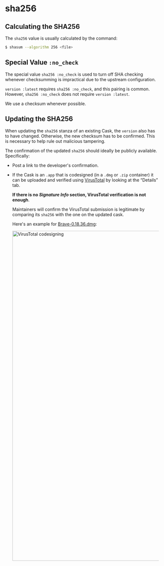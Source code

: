 # sha256

## Calculating the SHA256

The `sha256` value is usually calculated by the command:

```bash
$ shasum --algorithm 256 <file>
```

## Special Value `:no_check`

The special value `sha256 :no_check` is used to turn off SHA checking whenever checksumming is impractical due to the upstream configuration.

`version :latest` requires `sha256 :no_check`, and this pairing is common. However, `sha256 :no_check` does not require `version :latest`.

We use a checksum whenever possible.

## Updating the SHA256

When updating the `sha256` stanza of an existing Cask, the `version` also has to have changed. Otherwise, the new checksum has to be confirmed. This is necessary to help rule out malicious tampering.

The confirmation of the updated `sha256` should ideally be publicly available. Specifically:

- Post a link to the developer's confirmation.

- If the Cask is an `.app` that is codesigned (in a `.dmg` or `.zip` container) it can be uploaded and verified using [VirusTotal](https://www.virustotal.com/) by looking at the “Details” tab. 

   **If there is no *Signature Info* section, VirusTotal verification is not enough**.

   Maintainers will confirm the VirusTotal submission is legitimate by comparing its `sha256` with the one on the updated cask.
   
   Here's an example for [Brave-0.18.36.dmg](https://www.virustotal.com/#/file/0aa0ebfd310a627f4ba50c518bd141764a4b0335d5bc244d3cc8fa1538bfaef0/details):
   
    <img src="https://i.imgur.com/Jiyllps.png" width="1080px" alt="VirusTotal codesigning">

